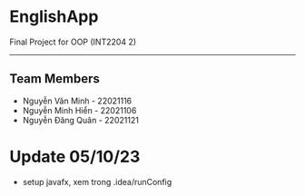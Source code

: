# EnglishApp
Final Project for OOP (INT2204 2)
<hr>

## Team Members
- Nguyễn Văn Minh - 22021116
- Nguyễn Minh Hiển - 22021106
- Nguyễn Đăng Quân - 22021121

# Update 05/10/23
- setup javafx, xem trong .idea/runConfig